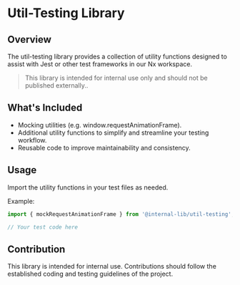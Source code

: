 # Util-Testing Library

## Overview
The util-testing library provides a collection of utility functions designed to assist with Jest or other test frameworks in our Nx workspace.

> This library is intended for internal use only and should not be published externally..

## What's Included
- Mocking utilities (e.g. window.requestAnimationFrame).
- Additional utility functions to simplify and streamline your testing workflow.
- Reusable code to improve maintainability and consistency.


## Usage
Import the utility functions in your test files as needed.

Example:

```javascript
import { mockRequestAnimationFrame } from '@internal-lib/util-testing';

// Your test code here
```
## Contribution
This library is intended for internal use. Contributions should follow the established coding and testing guidelines of the project.